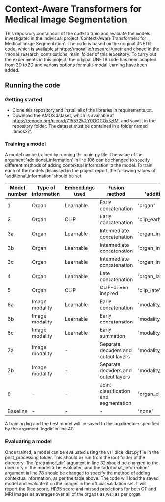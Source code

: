 # Context-Aware Transformers for Medical Image Segmentation

This repository contains all of the code to train and evaluate the models investigated in the individual project 'Context-Aware Transformers for Medical Image Segmentation'. The code is based on the original UNETR code, which is available at https://monai.io/research/unetr and cloned in the 'monai_research_contributions_main' folder of this repository. To carry out the experiments in this project, the original UNETR code has been adapted from 3D to 2D and various options for multi-modal learning have been added.

## Running the code

### Getting started

- Clone this repository and install all of the libraries in requirements.txt. 
- Download the AMOS dataset, which is available at https://zenodo.org/record/7155725#.Y0OOCOxBztM, and save it in the repository folder. The dataset must be contained in a folder named 'amos22'.

### Training a model

A model can be trained by running the main.py file. The value of the argument 'additional_information' in line 106 can be changed to specify different methods of adding contextual information to the model. To train each of the models discussed in the project report, the following values of 'additional_information' should be set:

| Model number | Type of information | Embeddings used | Fusion method | Value of 'additional_information' |
| -------- | ------- | ------- | ------- | ------- |
| 1 | Organ | Learnable | Early concatenation | "organ" |
| 2 | Organ | CLIP | Early concatenation | "clip_early" |
| 3a | Organ | Learnable | Intermediate concatenation | "organ_inter" |
| 3b | Organ | Learnable | Intermediate concatenation | "organ_inter2" |
| 3c | Organ | Learnable | Intermediate concatenation | "organ_inter3" |
| 4 | Organ | Learnable | Late concatenation | "organ_late" |
| 5 | Organ | CLIP | CLIP-driven inspired | "clip_late" |
| 6a | Image modality | Learnable | Early concatenation | "modality_concat" |
| 6b | Image modality | Learnable | Early concatenation | "modality_concat2" |
| 6c | Image modality | Learnable | Early summation | "modality_add" |
| 7a | Image modality | - | Separate decoders and output layers | "modality_decoder" |
| 7b | Image modality | - | Separate decoders and output layers | "modality_decoder_pretrained" |
| 8 | - | - | Joint classification and segmentation | "organ_classif_inter3" |
| Baseline | - | - | - | "none" |

A training log and the best model will be saved to the log directory specified by the argument 'logdir' in line 40.

### Evaluating a model

Once trained, a model can be evaluated using the val_dice_dist.py file in the post_processing folder. This should be run from the root folder of the directory. The 'pretrained_dir' argument in line 32 should be changed to the directory of the model to be evaluated, and the 'additional_information' argument in line 78 should be changed to specify the method of adding contextual information, as per the table above. The code will load the saved model and evaluate it on the images in the official validation set. It will report the Dice score, HD95 score and missed predictions for both CT and MRI images as averages over all of the organs as well as per organ.